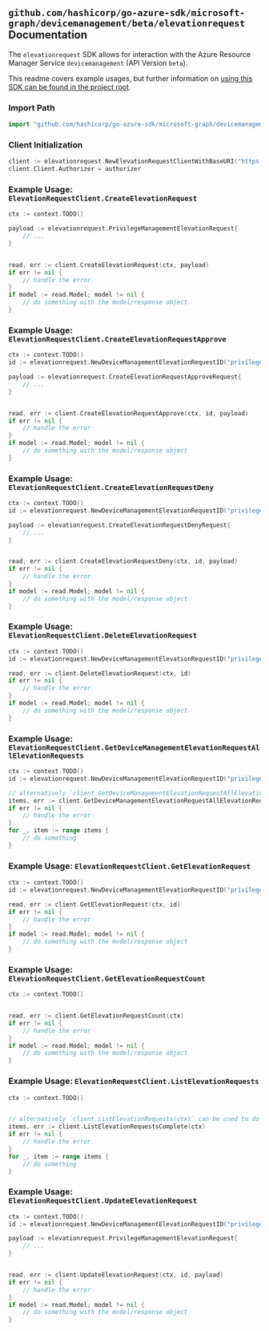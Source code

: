 
## `github.com/hashicorp/go-azure-sdk/microsoft-graph/devicemanagement/beta/elevationrequest` Documentation

The `elevationrequest` SDK allows for interaction with the Azure Resource Manager Service `devicemanagement` (API Version `beta`).

This readme covers example usages, but further information on [using this SDK can be found in the project root](https://github.com/hashicorp/go-azure-sdk/tree/main/docs).

### Import Path

```go
import "github.com/hashicorp/go-azure-sdk/microsoft-graph/devicemanagement/beta/elevationrequest"
```


### Client Initialization

```go
client := elevationrequest.NewElevationRequestClientWithBaseURI("https://management.azure.com")
client.Client.Authorizer = authorizer
```


### Example Usage: `ElevationRequestClient.CreateElevationRequest`

```go
ctx := context.TODO()

payload := elevationrequest.PrivilegeManagementElevationRequest{
	// ...
}


read, err := client.CreateElevationRequest(ctx, payload)
if err != nil {
	// handle the error
}
if model := read.Model; model != nil {
	// do something with the model/response object
}
```


### Example Usage: `ElevationRequestClient.CreateElevationRequestApprove`

```go
ctx := context.TODO()
id := elevationrequest.NewDeviceManagementElevationRequestID("privilegeManagementElevationRequestIdValue")

payload := elevationrequest.CreateElevationRequestApproveRequest{
	// ...
}


read, err := client.CreateElevationRequestApprove(ctx, id, payload)
if err != nil {
	// handle the error
}
if model := read.Model; model != nil {
	// do something with the model/response object
}
```


### Example Usage: `ElevationRequestClient.CreateElevationRequestDeny`

```go
ctx := context.TODO()
id := elevationrequest.NewDeviceManagementElevationRequestID("privilegeManagementElevationRequestIdValue")

payload := elevationrequest.CreateElevationRequestDenyRequest{
	// ...
}


read, err := client.CreateElevationRequestDeny(ctx, id, payload)
if err != nil {
	// handle the error
}
if model := read.Model; model != nil {
	// do something with the model/response object
}
```


### Example Usage: `ElevationRequestClient.DeleteElevationRequest`

```go
ctx := context.TODO()
id := elevationrequest.NewDeviceManagementElevationRequestID("privilegeManagementElevationRequestIdValue")

read, err := client.DeleteElevationRequest(ctx, id)
if err != nil {
	// handle the error
}
if model := read.Model; model != nil {
	// do something with the model/response object
}
```


### Example Usage: `ElevationRequestClient.GetDeviceManagementElevationRequestAllElevationRequests`

```go
ctx := context.TODO()
id := elevationrequest.NewDeviceManagementElevationRequestID("privilegeManagementElevationRequestIdValue")

// alternatively `client.GetDeviceManagementElevationRequestAllElevationRequests(ctx, id)` can be used to do batched pagination
items, err := client.GetDeviceManagementElevationRequestAllElevationRequestsComplete(ctx, id)
if err != nil {
	// handle the error
}
for _, item := range items {
	// do something
}
```


### Example Usage: `ElevationRequestClient.GetElevationRequest`

```go
ctx := context.TODO()
id := elevationrequest.NewDeviceManagementElevationRequestID("privilegeManagementElevationRequestIdValue")

read, err := client.GetElevationRequest(ctx, id)
if err != nil {
	// handle the error
}
if model := read.Model; model != nil {
	// do something with the model/response object
}
```


### Example Usage: `ElevationRequestClient.GetElevationRequestCount`

```go
ctx := context.TODO()


read, err := client.GetElevationRequestCount(ctx)
if err != nil {
	// handle the error
}
if model := read.Model; model != nil {
	// do something with the model/response object
}
```


### Example Usage: `ElevationRequestClient.ListElevationRequests`

```go
ctx := context.TODO()


// alternatively `client.ListElevationRequests(ctx)` can be used to do batched pagination
items, err := client.ListElevationRequestsComplete(ctx)
if err != nil {
	// handle the error
}
for _, item := range items {
	// do something
}
```


### Example Usage: `ElevationRequestClient.UpdateElevationRequest`

```go
ctx := context.TODO()
id := elevationrequest.NewDeviceManagementElevationRequestID("privilegeManagementElevationRequestIdValue")

payload := elevationrequest.PrivilegeManagementElevationRequest{
	// ...
}


read, err := client.UpdateElevationRequest(ctx, id, payload)
if err != nil {
	// handle the error
}
if model := read.Model; model != nil {
	// do something with the model/response object
}
```
